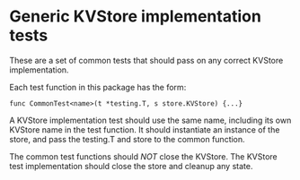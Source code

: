 # Generic KVStore implementation tests

These are a set of common tests that should pass on any correct KVStore implementation.

Each test function in this package has the form:

    func CommonTest<name>(t *testing.T, s store.KVStore) {...}

A KVStore implementation test should use the same name, including its own KVStore name in the test function.  It should instantiate an instance of the store, and pass the testing.T and store to the common function.

The common test functions should *NOT* close the KVStore.  The KVStore test implementation should close the store and cleanup any state.